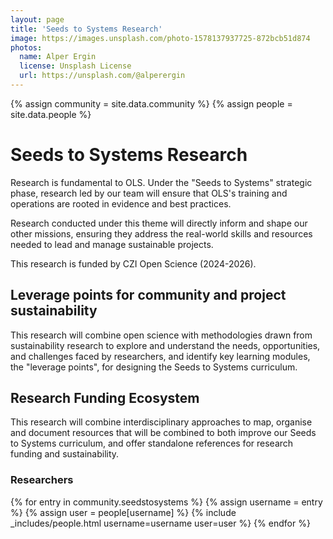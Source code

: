 ```yaml
---
layout: page
title: 'Seeds to Systems Research'
image: https://images.unsplash.com/photo-1578137937725-872bcb51d874
photos:
  name: Alper Ergin
  license: Unsplash License
  url: https://unsplash.com/@alperergin
---
```


{% assign community = site.data.community %}
{% assign people = site.data.people %}

# Seeds to Systems Research

Research is fundamental to OLS.
Under the "Seeds to Systems" strategic phase, research led by our team will ensure that OLS's training and operations are rooted in evidence and best practices.

Research conducted under this theme will directly inform and shape our other missions, ensuring they address the real-world skills and resources needed to lead and manage sustainable projects.

This research is funded by CZI Open Science (2024-2026).

## Leverage points for community and project sustainability

This research will combine open science with methodologies drawn from sustainability research to explore and understand the needs, opportunities, and challenges faced by researchers, and identify key learning modules, the "leverage points", for designing the Seeds to Systems curriculum.

## Research Funding Ecosystem

This research will combine interdisciplinary approaches to map, organise and document resources that will be combined to both improve our Seeds to Systems curriculum, and offer standalone references for research funding and sustainability.

### Researchers

<div class="people">
{% for entry in community.seedstosystems %}
    {% assign username = entry %}
    {% assign user = people[username] %}
    {% include _includes/people.html username=username user=user %}
{% endfor %}
</div>

